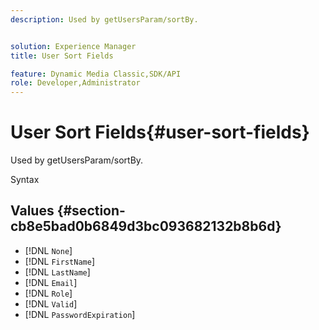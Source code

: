 ```yaml
---
description: Used by getUsersParam/sortBy.


solution: Experience Manager
title: User Sort Fields

feature: Dynamic Media Classic,SDK/API
role: Developer,Administrator
---
```


# User Sort Fields{#user-sort-fields}

Used by getUsersParam/sortBy.

 Syntax 

## Values {#section-cb8e5bad0b6849d3bc093682132b8b6d}

* [!DNL `None`] 
* [!DNL `FirstName`] 
* [!DNL `LastName`] 
* [!DNL `Email`] 
* [!DNL `Role`] 
* [!DNL `Valid`] 
* [!DNL `PasswordExpiration`]

